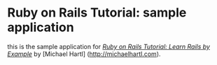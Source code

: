 # Ruby on Rails Tutorial: sample application

this is the sample application for [*Ruby on Rails Tutorial: Learn Rails by Example*](http://railstutorial.org/) by [Michael Hartl] (http://michaelhartl.com).